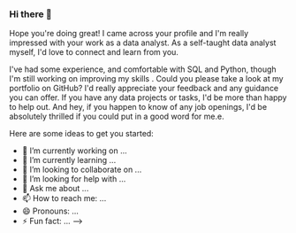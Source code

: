 ### Hi there 👋

Hope you're doing great! 
I came across your profile and I'm really impressed with your work as a data analyst. As a self-taught data analyst myself, I'd love to connect and learn from you. 

I've had some experience, and comfortable with SQL and Python, though I'm still working on improving my skills . Could you please take a look at my portfolio on GitHub? I'd really appreciate your feedback and any guidance you can offer. If you have any data projects or tasks, I'd be more than happy to help out. And hey, if you happen to know of any job openings, I'd be absolutely thrilled if you could put in a good word for me.e.

Here are some ideas to get you started:

- 🔭 I’m currently working on ...
- 🌱 I’m currently learning ...
- 👯 I’m looking to collaborate on ...
- 🤔 I’m looking for help with ...
- 💬 Ask me about ...
- 📫 How to reach me: ...
- 😄 Pronouns: ...
- ⚡ Fun fact: ...
-->
